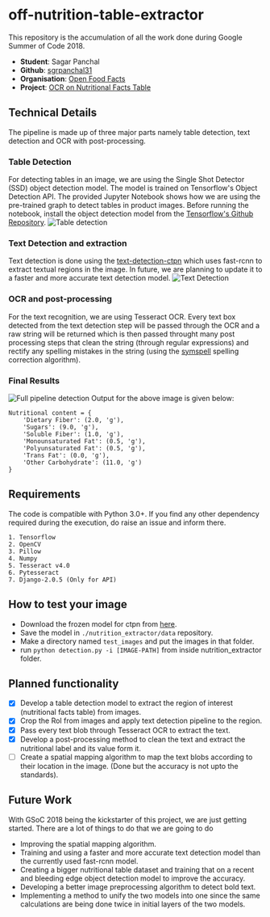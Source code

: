 
# off-nutrition-table-extractor
This repository is the accumulation of all the work done during Google Summer of Code 2018.
- **Student**: Sagar Panchal
- **Github**: [sgrpanchal31](https://github.com/sgrpanchal31)
- **Organisation**: [Open Food Facts](https://world.openfoodfacts.org/)
- **Project**: [OCR on Nutritional Facts Table](https://summerofcode.withgoogle.com/projects/#6627107531128832)

## Technical Details
The pipeline is made up of three major parts namely table detection, text detection and OCR with post-processing.

### Table Detection
For detecting tables in an image, we are using the Single Shot Detector (SSD) object detection model. The model is trained on Tensorflow's Object Detection API. The provided Jupyter Notebook shows how we are using the pre-trained graph to detect tables in product images.
Before running the notebook, install the object detection model from the [Tensorflow's Github Repository](https://github.com/tensorflow/models).
![Table detection](/data/images/table_detection.jpeg)

### Text Detection and extraction
Text detection is done using the [text-detection-ctpn](https://github.com/eragonruan/text-detection-ctpn) which uses fast-rcnn to extract textual regions in the image. In future, we are planning to update it to a faster and more accurate text detection model.
![Text Detection](/data/images/text_detection.jpg)

### OCR and post-processing
For the text recognition, we are using Tesseract OCR. Every text box detected from the text detection step will be passed through the OCR and a raw string will be returned which is then passed throught many post processing steps that clean the string (through regular expressions) and rectify any spelling mistakes in the string (using the [symspell](https://github.com/wolfgarbe/SymSpell) spelling correction algorithm).

### Final Results
![Full pipeline detection](/data/images/final_result.jpg)
Output for the above image is given below:
```
Nutritional content = {
    'Dietary Fiber': (2.0, 'g'), 
    'Sugars': (9.0, 'g'),
    'Soluble Fiber': (1.0, 'g'), 
    'Monounsaturated Fat': (0.5, 'g'), 
    'Polyunsaturated Fat': (0.5, 'g'), 
    'Trans Fat': (0.0, 'g'), 
    'Other Carbohydrate': (11.0, 'g')
}
```

## Requirements
The code is compatible with Python 3.0+. If you find any other dependency required during the execution, do raise an issue and inform there. 
```
1. Tensorflow
2. OpenCV
3. Pillow
4. Numpy
5. Tesseract v4.0
6. Pytesseract
7. Django-2.0.5 (Only for API)
```

## How to test your image
- Download the frozen model for ctpn from [here](https://github.com/eragonruan/text-detection-ctpn/releases/download/untagged-48d74c6337a71b6b5f87/ctpn.pb).
- Save the model in `./nutrition_extractor/data` repository.
- Make a directory named `test_images` and put the images in that folder.
- run `python detection.py -i [IMAGE-PATH]` from inside nutrition_extractor folder.

## Planned functionality
- [x] Develop a table detection model to extract the region of interest (nutritional facts table) from images.
- [x] Crop the RoI from images and apply text detection pipeline to the region.
- [x] Pass every text blob through Tesseract OCR to extract the text.
- [x] Develop a post-processing method to clean the text and extract the nutritional label and its value form it.
- [ ] Create a spatial mapping algorithm to map the text blobs according to their location in the image. (Done but the accuracy is not upto the standards).

## Future Work
With GSoC 2018 being the kickstarter of this project, we are just getting started. There are a lot of things to do that we are going to do
* Improving the spatial mapping algorithm. 
* Training and using a faster and more accurate text detection model than the currently used fast-rcnn model.
* Creating a bigger nutritional table dataset and training that on a recent and bleeding edge object detection model to improve the accuracy.
* Developing a better image preprocessing algorithm to detect bold text.
* Implementing a method to unify the two models into one since the same calculations are being done twice in initial layers of the two models.
